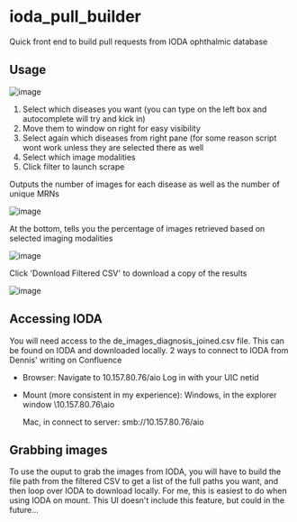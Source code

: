 # ioda_pull_builder
Quick front end to build pull requests from IODA ophthalmic database

## Usage
![image](https://github.com/user-attachments/assets/017320ce-343f-4070-9a1d-8c4f945228fc)


1. Select which diseases you want (you can type on the left box and autocomplete will try and kick in)
2. Move them to window on right for easy visibility
3. Select again which diseases from right pane (for some reason script wont work unless they are selected there as well
4. Select which image modalities
5. Click filter to launch scrape

Outputs the number of images for each disease as well as the number of unique MRNs

![image](https://github.com/user-attachments/assets/bd9f28e5-a005-4d48-b5c2-21fa2dfab5aa)

At the bottom, tells you the percentage of images retrieved based on selected imaging modalities

![image](https://github.com/user-attachments/assets/5bf90f88-813f-4e57-87a5-245a3e4f31f1)

Click 'Download Filtered CSV' to download a copy of the results

![image](https://github.com/user-attachments/assets/37e9e086-c642-4caf-9608-ad373d753916)


## Accessing IODA

You will need access to the de_images_diagnosis_joined.csv file. This can be found on IODA and downloaded locally. 2 ways to connect to IODA from Dennis' writing on Confluence


- Browser:
  Navigate to 10.157.80.76/aio
  Log in with your UIC netid 

- Mount (more consistent in my experience):
  Windows, in the explorer window
  \\10.157.80.76\aio

  Mac, in connect to server:
  smb://10.157.80.76/aio

## Grabbing images

To use the ouput to grab the images from IODA, you will have to build the file path from the filtered CSV to get a list of the full paths you want, and then loop over IODA to download locally. For me, this is easiest to do when using IODA on mount. This UI doesn't include this feature, but could in the future...

